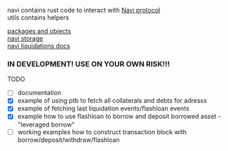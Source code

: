 navi contains rust code to interact with [Navi protocol](https://naviprotocol.io/)<br>
utils contains helpers 

[packages and objects](https://github.com/naviprotocol/examples/blob/main/main.ts)<br>
[navi storage](https://suiscan.xyz/mainnet/object/0xbb4e2f4b6205c2e2a2db47aeb4f830796ec7c005f88537ee775986639bc442fe)<br>
[navi liquidations docs](https://naviprotocol.gitbook.io/navi-protocol-docs/getting-started/liquidations)

### IN DEVELOPMENT! USE ON YOUR OWN RISK!!!

TODO
 - [ ] documentation
 - [x] example of using ptb to fetch all collaterals and debts for adresss 
 - [x] example of fetching last liquidation events/flashloan events
 - [x] example how to use flashloan to borrow and deposit borrowed asset - "leveraged borrow"
 - [ ] working examples how to construct transaction block with borrow/deposit/withdraw/flashloan 